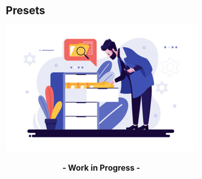 # Presets

![Work in progress](https://github.com/bennymeg/Butter.MAS.AnimatorWiki/raw/master/resources/general/searching.svg?sanitize=true "Work in progress")

<h2 align=center>- Work in Progress -</h2>